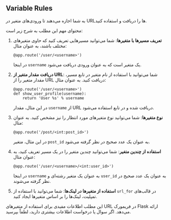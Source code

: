  ## Variable Rules
 به شما اجازه می‌دهند تا ورودی‌های متغیر در URL‌ها را دریافت و استفاده کنید. 

محتوای مهم این مطلب به شرح زیر است:

1. **تعریف مسیرها با متغیرها**: شما می‌توانید مسیرهایی تعریف کنید که حاوی متغیرهای مختلف باشند، به عنوان مثال:

   ```
   @app.route('/user/<username>')
   ```

   در اینجا `username` یک متغیر است که به عنوان ورودی دریافت می‌شود.

2. **دریافت مقدار متغیر از URL**: شما می‌توانید با استفاده از نام متغیر در تابع مسیر، مقدار متغیر را از URL دریافت کنید. به عنوان مثال:

   ```
   @app.route('/user/<username>')
   def show_user_profile(username):
       return 'User %s' % username
   ```

   در این مثال، مقدار `username` از URL دریافت شده و در تابع استفاده می‌شود.

3. **نوع متغیرها**: شما می‌توانید نوع متغیرهای مورد انتظار را نیز مشخص کنید. به عنوان مثال:

   ```
   @app.route('/post/<int:post_id>')
   ```

   در این مثال، متغیر `post_id` به عنوان یک عدد صحیح در نظر گرفته می‌شود.

4. **استفاده از چندین متغیر**: شما می‌توانید چندین متغیر را در یک مسیر تعریف کنید، به عنوان مثال:

   ```
   @app.route('/user/<username>/<int:user_id>')
   ```

   در اینجا `username` به عنوان یک متغیر رشته‌ای و `user_id` به عنوان یک عدد صحیح در نظر گرفته می‌شوند.

5. **استفاده از متغیرها در لینک‌ها**: شما می‌توانید با استفاده از `url_for` در قالب‌های تمپلیت، لینک‌ها را بر اساس متغیرها ایجاد کنید.

این مطلب اطلاعات مفیدی برای استفاده از متغیرهای URL در فریمورک Flask ارائه می‌دهد. اگر سوال یا درخواست اطلاعات بیشتری دارید، لطفاً بپرسید.
